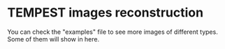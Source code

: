 # TEMPEST images reconstruction

You can check the "examples" file to see more images of different types. Some of them will show in here.
